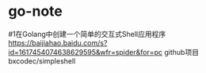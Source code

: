 # go-note
#1在Golang中创建一个简单的交互式Shell应用程序
https://baijiahao.baidu.com/s?id=1617454074638629595&wfr=spider&for=pc
github项目bxcodec/simpleshell
